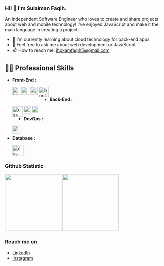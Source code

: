 ### Hi! 👋 I'm Sulaiman Faqih.

An independent Software Engineer who loves to create and share projects about web and mobile technology! I've enjoyed JavaScript and make it the main language in creating a project.

<!-- - 🔭 I’m currently working on <a href="https://github.com/dicodingacademy">@dicodingacademy</a> -->
- 🌱 I’m currently learning about cloud technology for back-end apps
- 💬 Feel free to ask me about web development or JavaScript
- 📫 How to reach me: jhokamfaqih5@gmail.com
  <!-- - ⚡ Fun fact: Father of a daughter -->

## 👨‍💻 Professional Skills
- **Front-End :**

  <a href="#"><img align="left" alt="html" title="html" width="25px" src=https://upload.wikimedia.org/wikipedia/commons/thumb/3/38/HTML5_Badge.svg/800px-HTML5_Badge.svg.png></a>
  <a href="#"><img align="left" alt="css" title="css" width="25px" src=https://upload.wikimedia.org/wikipedia/commons/thumb/6/62/CSS3_logo.svg/2048px-CSS3_logo.svg.png></a>
  <a href="#"><img align="left" alt="javascript" title="JavaScript" width="25px" src=https://upload.wikimedia.org/wikipedia/commons/thumb/6/6a/JavaScript-logo.png/800px-JavaScript-logo.png></a>
  <a href="#"><img align="left" alt="bootstrap" title="bootstrap" width="32px" src=https://upload.wikimedia.org/wikipedia/commons/thumb/b/b2/Bootstrap_logo.svg/2560px-Bootstrap_logo.svg.png></a>
  <br>
  
 - **Back-End :**

    <a href="#"><img align="left" alt="css" title="php" width="33px" src=https://upload.wikimedia.org/wikipedia/commons/thumb/2/27/PHP-logo.svg/2560px-PHP-logo.svg.png></a>
    <a href="#"><img align="left" alt="css" title="php" width="23px" src=https://upload.wikimedia.org/wikipedia/commons/thumb/9/9a/Laravel.svg/985px-Laravel.svg.png></a>
  <a href="#"><img align="left" alt="NodeJS" title="NodeJS" width="20px" src="https://seeklogo.com/images/N/nodejs-logo-FBE122E377-seeklogo.com.png" /></a>
   <br>

  - **DevOps :**

    <a href="#"><img align="left" alt="css" title="php" width="25px" src=https://www.gstatic.com/devrel-devsite/prod/v85f54088ef7777280c83d69d659572c5ef9931b8141761ffdab023f32799d208/cloud/images/favicons/onecloud/apple-icon.png></a>
   <br>

  - **Database :**

    <a href="#"><img align="left" alt="css" title="php" width="35px" src=https://cdn.freebiesupply.com/logos/large/2x/mysql-5-logo-png-transparent.png></a>
   <br>
   <br>


  
### Github Statistic
<p align="left">
<a href=https://github.com/slmnfqh>
  <img height="180em" src="https://github-readme-stats-eight-theta.vercel.app/api?username=slmnfqh&show_icons=true&theme=algolia&include_all_commits=true&count_private=true"/>
  <img height="180em" src="https://github-readme-stats-eight-theta.vercel.app/api/top-langs/?username=slmnfqh&layout=compact&langs_count=8&theme=algolia"/>
</a>
</p>


### Reach me on
- <a href=https://www.linkedin.com/in/sulaiman-faqih-664616138/>LinkedIn</a>
- <a href=https://www.instagram.com/slmnfqh>Instagram</a>
<!--
**slmnfqh/slmnfqh** is a ✨ _special_ ✨ repository because its `README.md` (this file) appears on your GitHub profile.

Here are some ideas to get you started:

- 🔭 I’m currently working on ...
- 🌱 I’m currently learning ...
- 👯 I’m looking to collaborate on ...
- 🤔 I’m looking for help with ...
- 💬 Ask me about ...
- 📫 How to reach me: ...
- 😄 Pronouns: ...
- ⚡ Fun fact: ...
-->
